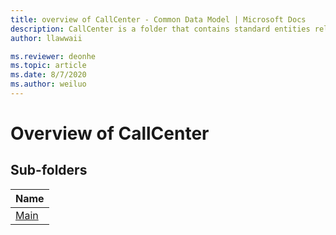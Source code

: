 ```yaml
---
title: overview of CallCenter - Common Data Model | Microsoft Docs
description: CallCenter is a folder that contains standard entities related to the Common Data Model.
author: llawwaii

ms.reviewer: deonhe
ms.topic: article
ms.date: 8/7/2020
ms.author: weiluo
---
```


# Overview of CallCenter


## Sub-folders

|Name|
|---|
|[Main](Main/overview.md)|



